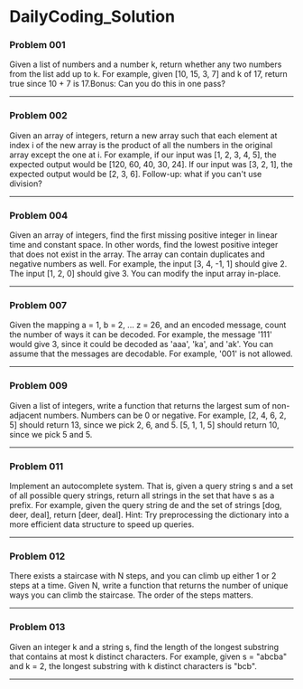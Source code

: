   # DailyCoding_Solution
  ### Problem 001
  Given a list of numbers and a number k, return whether any two numbers from the list add up to k.
  For example, given [10, 15, 3, 7] and k of 17, return true since 10 + 7 is 17.Bonus: Can you do this in one pass?
  <hr></hr>
  
  ### Problem 002
  Given an array of integers, return a new array such that each element at index i of the new array is the product of all the numbers in the original array except the one at i.
  For example, if our input was [1, 2, 3, 4, 5], the expected output would be [120, 60, 40, 30, 24]. If our input was [3, 2, 1], the expected output would be [2, 3, 6].
  Follow-up: what if you can't use division?
  <hr></hr>
  
  ### Problem 004
  Given an array of integers, find the first missing positive integer in linear time and constant space. In other words, find the lowest positive integer that does not exist in   the array. The array can contain duplicates and negative numbers as well.
  For example, the input [3, 4, -1, 1] should give 2. The input [1, 2, 0] should give 3.
  You can modify the input array in-place.
  <hr></hr>
  
  ### Problem 007
  Given the mapping a = 1, b = 2, ... z = 26, and an encoded message, count the number of ways it can be decoded.
  For example, the message '111' would give 3, since it could be decoded as 'aaa', 'ka', and 'ak'.
  You can assume that the messages are decodable. For example, '001' is not allowed.
  <hr></hr>
  
  ### Problem 009
  Given a list of integers, write a function that returns the largest sum of non-adjacent numbers. Numbers can be 0 or negative.
  For example, [2, 4, 6, 2, 5] should return 13, since we pick 2, 6, and 5. [5, 1, 1, 5] should return 10, since we pick 5 and 5.
  <hr></hr>
  
  ### Problem 011
  Implement an autocomplete system. That is, given a query string s and a set of all possible query strings, return all strings in the set that have s as a prefix.
  For example, given the query string de and the set of strings [dog, deer, deal], return [deer, deal].
  Hint: Try preprocessing the dictionary into a more efficient data structure to speed up queries.
  <hr></hr>
  
  ### Problem 012
  There exists a staircase with N steps, and you can climb up either 1 or 2 steps at a time. 
  Given N, write a function that returns the number of unique ways you can climb the staircase. The order of the steps matters.
  <hr></hr>
  
  ### Problem 013
  Given an integer k and a string s, find the length of the longest substring that contains at most k distinct characters.
  For example, given s = "abcba" and k = 2, the longest substring with k distinct characters is "bcb".
  <hr></hr>
